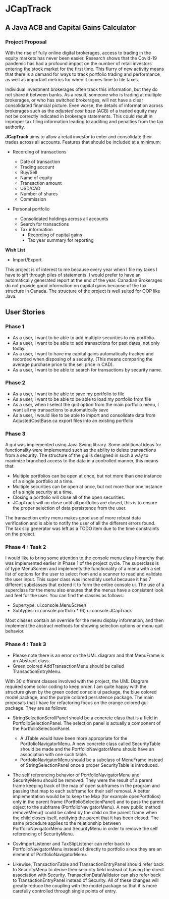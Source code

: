 
# JCapTrack

## A Java ACB and Capital Gains Calculator

### Project Proposal

With the rise of fully online digital brokerages, access to trading in the equity markets has never been easier. Research shows that the Covid-19 pandemic has had a profound impact on the number of retail investors entering the stock market for the first time.  This flurry of new activity means that there is a demand for ways to track portfolio trading and performance, as well as important metrics for when it comes time to file taxes. 

Individual investment brokerages often track this information, but they do not share it between banks.  As a result, someone who is trading at multiple brokerages, or who has switched brokerages, will not have a clear consolidated financial picture.  Even worse, the details of information across brokerages such as the *adjusted cost base* (ACB) of a traded equity may not be correctly indicated in brokerage statements.  This could result in improper tax filing information leading to auditing and penalties from the tax authority.

**JCapTrack** aims to allow a retail investor to enter and consolidate their trades across all accounts.  Features that should be included at a minimum:

- Recording of transactions
  - Date of transaction
  - Trading account  
  - Buy/Sell
  - Name of equity
  - Transaction amount
  - USD/CAD
  - Number of shares
  - Commission
   

- Personal portfolio
  - Consolidated holdings across all accounts
  - Search for transactions
  - Tax information
    - Recording of capital gains
    - Tax year summary for reporting
    
**Wish List**
- Import/Export

This project is of interest to me because every year when I file my taxes I have to sift through piles of statements.  I would prefer to have an automatically generated report at the end of the year.  Canadian Brokerages do not provide good information on capital gains because of the tax structure in Canada.  The structure of the project is well suited for OOP like Java. 

## User Stories

### Phase 1
- As a user, I want to be able to add multiple securities to my portfolio.
- As a user, I want to be able to add transactions for past dates, not only today.  
- As a user, I want to have my capital gains automatically tracked and recorded when disposing of a security.  (This means comparing the average purchase price to the sell price in CAD).
- As a user, I want to be able to search for transactions by security name.

### Phase 2
- As a user, I want to be able to save my portfolio to file
- As a user, I want to be able to be able to load my portfolio from file
- As a user, when I select the quit option from the main portfolio menu, I want all my transactions to automatically save
- As a user, I would like to be able to import and consolidate data from AdjustedCostBase.ca export files into an existing portfolio

### Phase 3

A gui was implemented using Java Swing library.  Some additional ideas for functionality were implemented such as the ability to delete transactions from a security.  The structure of the gui is designed in such a way to maximize branched access to the data in a controlled manner, this means that:  

- Multiple portfolios can be open at once, but not more than one instance of a single portfolio at a time.
- Multiple securities can be open at once, but not more than one instance of a single security at a time.
- Closing a portfolio will close all of the open securities.
- JCapTrack will no close until all portfolios are closed, this is to ensure the proper selection of data persistence from the user.

The transaction entry menu makes good use of more robust data verification and is able to notify the user of all the different errors found.  The tax slip generator was left as a TODO item due to the time constraints on the project.

### Phase 4 : Task 2

I would like to bring some attention to the console menu class hierarchy that was implemented earlier in Phase 1 of the project cycle.
The superclass is of type MenuScreen and implements the functionality of a menu with a set list of options for the user to select from and a scanner to read and validate the user input.  This super class was incredibly useful because it has 7 different subclasses that extend it to form the entire console ui.  The use of a superclass for the menu also ensures that the menus have a consistent look and feel for the user.  You can find the classes as follows:

- Supertype: ui.console.MenuScreen
- Subtypes: ui.console.portfolio.* (6)
            ui.console.JCapTrack
  
Most classes contain an override for the menu display information, and then implement the abstract methods for showing selection options or menu quit behavior. 

### Phase 4 : Task 3
*  Please note there is an error on the UML diagram and that MenuFrame is an Abstract class.
*  Green colored AddTransactionMenu should be called TransactionEntryMenu.

With 30 different classes involved with the project, the UML Diagram required some color coding to keep order.  I am quite happy with the structure given by the green coded console ui package, the blue colored model package, and the purple colored persistence package.  The main proposals that I have for refactoring focus on the orange colored gui package.  They are as follows:


- StringSelectionScrollPanel should be a concrete class that is a field in PortfolioSelectionPanel.  The selection panel is actually a component of the PortfolioSelectionPanel.  
  - A JTable would have been more appropriate for the PortfolioNavigatorMenu.  A new concrete class called SecurityTable should be made and the PortfolioNavigatorMenu should have an association with one such table.
  - PortfolioNavigatorMenu should be a subclass of MenuFrame instead of StringSelectionPanel once a proper SecurityTable is introduced.
  
- The self referencing behavior of PortfolioNavigatorMenu and SecurityMenu should be removed.  They were the result of a parent frame keeping track of the map of open subframes in the program and passing that map to each subframe for their self removal.  A better implementation would be to keep the Map (for example openPortfolios) only in the parent frame (PortfolioSelectionPanel) and to pass the parent object to the subframe (PortfolioNavigatorMenu).  A new public method removeMenu() could be called by the child on the parent frame when the child closes itself, notifying the parent that it has been closed.  The same procedure applies to the relationship between PortfolioNavigatorMenu and SecurityMenu in order to remove the self referencing of SecurityMenu.
  
- CsvImportListener and TaxSlipListener can refer back to PortfolioNavigatorMenu instead of directly to portfolio since they are an element of PortfolioNavigatorMenu.
  
- Likewise, TransactionTable and TransactionEntryPanel should refer back to SecurityMenu to derive their security field instead of having the direct association with Security. TransactionDataValidator can also refer back to TransactionEntryPanel instead of Security.  All of these changes will greatly reduce the coupling with the model package so that it is more carefully controlled through single points of entry.








